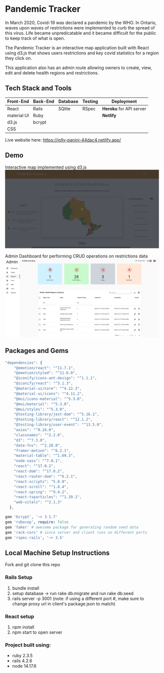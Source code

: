 # Pandemic Tracker
In March 2020, Covid-19 was declared a pandemic by the WHO. In Ontario, waves upon waves of restrictions were implemented to curb the spread of this virus. Life became unpredicatable and it became difficult for the public to keep track of what is open.

The Pandemic Tracker is an interactive map application built with React using d3.js that shows users restrictions and key covid statistics for a region they click on.

This application also has an admin route allowing owners to create, view, edit and delete health regions and restrictions.

## Tech Stack and Tools
| Front-End  | Back-End | Database | Testing | Deployment |
| ------------- | ------------- | ------ | ---------- | --------- |
| React | Rails  | SQlite | RSpec | **Heroku** for API server |
| material UI | Ruby | | | **Netlify** |
| d3.js | bcrypt | |  |
| CSS | | | | | |

Live website here: https://jolly-panini-44dac4.netlify.app/

## Demo
Interactive map implemented using d3.js
!["map"](https://github.com/xihai01/Pandemic-Tracker/blob/master/docs/interactive-map.gif?raw=true)

Admin Dashboard for performing CRUD operations on restrictions data
!["Admin dashboard"](https://github.com/xihai01/Pandemic-Tracker/blob/master/docs/admin.png?raw=true)

## Packages and Gems
```javascript
"dependencies": {
    "@emotion/react": "^11.7.1",
    "@emotion/styled": "^11.6.0",
    "@iconify/icons-ant-design": "^1.1.1",
    "@iconify/react": "^3.1.3",
    "@material-ui/core": "^4.12.3",
    "@material-ui/icons": "^4.11.2",
    "@mui/icons-material": "^5.3.0",
    "@mui/material": "^5.3.0",
    "@mui/styles": "^5.3.0",
    "@testing-library/jest-dom": "^5.16.1",
    "@testing-library/react": "^12.1.2",
    "@testing-library/user-event": "^13.5.0",
    "axios": "^0.24.0",
    "classnames": "^2.2.6",
    "d3": "^7.3.0",
    "date-fns": "^2.28.0",
    "framer-motion": "^6.2.1",
    "material-table": "^1.69.3",
    "node-sass": "^7.0.1",
    "react": "^17.0.2",
    "react-dom": "^17.0.2",
    "react-router-dom": "^6.2.1",
    "react-scripts": "5.0.0",
    "react-scroll": "^1.8.4",
    "react-spring": "^9.4.2",
    "react-tsparticles": "^1.39.1",
    "web-vitals": "^2.1.3"
  },
  ```
  ```ruby
  gem 'bcrypt', '~> 3.1.7'
  gem 'rubocop', require: false
  gem 'faker' # awesome package for generating random seed data
  gem 'rack-cors' # since server and client runs on different ports
  gem 'rspec-rails', '~> 3.5'
  ```

## Local Machine Setup Instructions
Fork and git clone this repo
### Rails Setup
1. bundle install
2. setup database -> run rake db:migrate and run rake db:seed
3. rails server -p 3001 (note: if using a different port #, make sure to change proxy url in client's package.json to match)

### React setup
1. npm install
2. npm start to open server

### Project built using:
- ruby 2.3.5
- rails 4.2.6
- node 14.17.6
